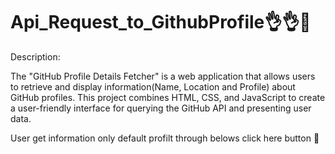 # Api_Request_to_GithubProfile👌👌🙂

Description:

The "GitHub Profile Details Fetcher" is a web application that allows users to retrieve and display information(Name, Location and Profile) about GitHub profiles.
This project combines HTML, CSS, and JavaScript to create a user-friendly interface for querying the GitHub API and presenting user data. 

User get information only default profilt through belows click here button 🙂
